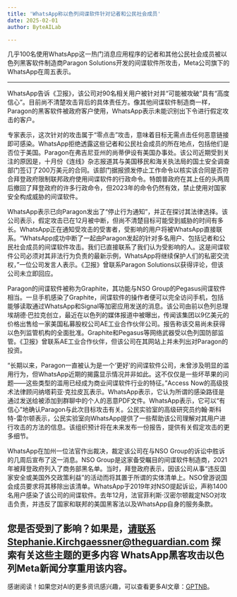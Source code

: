 ```yaml
---
title: 'WhatsApp称以色列间谍软件针对记者和公民社会成员'
date: 2025-02-01
author: ByteAILab

---
```


几乎100名使用WhatsApp这一热门消息应用程序的记者和其他公民社会成员被以色列黑客软件制造商Paragon Solutions开发的间谍软件所攻击，Meta公司旗下的WhatsApp在周五表示。

---
WhatsApp告诉《卫报》，该公司对90名相关用户被针对并“可能被攻破”具有“高度信心”。目前尚不清楚攻击背后的具体责任方。像其他间谍软件制造商一样，Paragon的黑客软件被政府客户使用，WhatsApp表示未能识别出下令进行假定攻击的客户。

专家表示，这次针对的攻击属于“零点击”攻击，意味着目标无需点击任何恶意链接即可感染。WhatsApp拒绝透露这些记者和公民社会成员的所在地点，包括他们是否位于美国。Paragon在弗吉尼亚州的尚蒂伊设有美国办事处。该公司近期受到关注的原因是，十月份《连线》杂志报道其与美国移民和海关执法局的国土安全调查部门签订了200万美元的合同。该部门据报颁发停止工作命令以核实该合同是否符合拜登政府限制联邦政府使用间谍软件的行政命令。特朗普政府在其上任的头两周后撤回了拜登政府的许多行政命令，但2023年的命令仍然有效，禁止使用对国家安全构成威胁的间谍软件。

WhatsApp表示已向Paragon发出了“停止行为通知”，并正在探讨其法律选择。该公司表示，假定攻击已在12月被中断，但尚不清楚目标可能受到威胁的时间有多长。WhatsApp正在通知受攻击的受害者，受影响的用户将被WhatsApp直接联系。“WhatsApp成功中断了一起由Paragon发起的针对多名用户、包括记者和公民社会成员的间谍软件攻击。我们已直接联系了我们认为受影响的人。这是间谍软件公司必须对其非法行为负责的最新示例，WhatsApp将继续保护人们的私密交流权，”一位公司发言人表示。《卫报》曾联系Paragon Solutions以获得评论，但该公司未立即回应。

Paragon的间谍软件被称为Graphite，其功能与NSO Group的Pegasus间谍软件相当。一旦手机感染了Graphite，间谍软件的操作者便可以完全访问手机，包括能够读取通过WhatsApp和Signal等加密应用发送的消息。该公司由前以色列总理埃胡德·巴拉克创立，最近在以色列的媒体报道中被曝出，传闻该集团以9亿美元的价格出售给一家美国私募股权公司AE工业合作伙伴公司。报告称该交易尚未获得以色列监管机构的全面批准。Graphite和Pegasus等网络武器受以色列国防部监管。《卫报》曾联系AE工业合作伙伴，但该公司在其网站上并未列出对Paragon的投资。

“长期以来，Paragon一直被认为是一个‘更好’的间谍软件公司，未曾涉及明显的滥用行为，但WhatsApp近期的揭露显示情况并非如此。这不仅仅是一些坏苹果的问题——这些类型的滥用已经成为商业间谍软件行业的特征。”Access Now的高级技术法律顾问纳塔莉亚·克拉皮瓦表示。WhatsApp表示，它认为所谓的感染路径是通过发送给被添加到群聊中的个人的恶意PDF文件。WhatsApp表示，它可以“有信心”地确认Paragon与此次目标攻击有关。公民实验室的高级研究员约翰·斯科特-雷尔顿表示，公民实验室向WhatsApp提供了一些帮助该公司理解对其用户进行攻击的方法的信息。该组织预计将在未来发布一份报告，提供有关假定攻击的更多细节。

WhatsApp在加州一位法官作出裁决，裁定该公司在与NSO Group的诉讼中胜诉的几周后宣布了这一消息。NSO Group是这家备受瞩目的间谍软件制造商，2021年被拜登政府列入了商务部黑名单。当时，拜登政府表示，因该公司从事“违反国家安全或美国外交政策利益”的活动而将其置于所谓的实体清单上。NSO曾游说国会成员要求将其移除出该清单。WhatsApp于2019年对NSO提起诉讼，声称1400名用户感染了该公司的间谍软件。去年12月，法官菲利斯·汉密尔顿裁定NSO对攻击负责，并违反了国家和联邦的美国黑客法以及WhatsApp自身的服务条款。

您是否受到了影响？如果是，请联系Stephanie.Kirchgaessner@theguardian.com
探索有关这些主题的更多内容
WhatsApp黑客攻击以色列Meta新闻分享重用该内容。
---
感谢阅读！如果您对AI的更多资讯感兴趣，可以查看更多AI文章：[GPTNB](https://gptnb.com)。